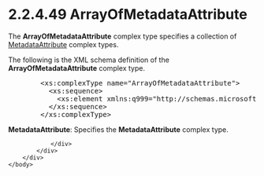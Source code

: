<html dir="LTR" xmlns:mshelp="http://msdn.microsoft.com/mshelp" xmlns:ddue="http://ddue.schemas.microsoft.com/authoring/2003/5" xmlns:xlink="http://www.w3.org/1999/xlink" xmlns:tool="http://www.microsoft.com/tooltip">
    <head>
        <meta http-equiv="Content-Type" content="text/html; CHARSET=utf-8"></meta>
        <meta name="save" content="history"></meta>
        <title>2.2.4.49 ArrayOfMetadataAttribute</title>
        <xml>
            <mshelp:toctitle title="2.2.4.49 ArrayOfMetadataAttribute"></mshelp:toctitle>
            <mshelp:rltitle title="[MS-SSMDSWS-15]: ArrayOfMetadataAttribute"></mshelp:rltitle>
            <mshelp:keyword index="A" term="6a7c2301-2db9-41c9-b1e7-7b8c4593c3b8"></mshelp:keyword>
            <mshelp:attr name="DCSext.ContentType" value="open specification"></mshelp:attr>
            <mshelp:attr name="AssetID" value="6a7c2301-2db9-41c9-b1e7-7b8c4593c3b8"></mshelp:attr>
            <mshelp:attr name="TopicType" value="kbRef"></mshelp:attr>
            <mshelp:attr name="DCSext.Title" value="[MS-SSMDSWS-15]: ArrayOfMetadataAttribute" />
        </xml>
    </head>
    <body>
        <div id="header">
            <h1 class="heading">2.2.4.49 ArrayOfMetadataAttribute</h1>
        </div>
        <div id="mainSection">
            <div id="mainBody">
                <div id="allHistory" class="saveHistory"></div>
                <div id="sectionSection0" class="section" name="collapseableSection">
                    

<p>The <b>ArrayOfMetadataAttribute</b> complex type specifies a
collection of <a href="2efc6a2d-5eec-4488-8c9c-f8f0bb4e9802.html">MetadataAttribute</a>
complex types.</p>

<p>The following is the XML schema definition of the <b>ArrayOfMetadataAttribute</b>
complex type.</p>

<dl>
<dd>
<div><pre>   &lt;xs:complexType name=&quot;ArrayOfMetadataAttribute&quot;&gt;
     &lt;xs:sequence&gt;
       &lt;xs:element xmlns:q999=&quot;http://schemas.microsoft.com/sqlserver/masterdataservices/2009/09&quot; minOccurs=&quot;0&quot; maxOccurs=&quot;unbounded&quot; name=&quot;MetadataAttribute&quot; nillable=&quot;true&quot; type=&quot;q999:MetadataAttribute&quot; xmlns:xs=&quot;http://www.w3.org/2001/XMLSchema&quot; /&gt;
     &lt;/xs:sequence&gt;
   &lt;/xs:complexType&gt;
</pre></div>
</dd></dl>

<p><b>MetadataAttribute</b>: Specifies the <b>MetadataAttribute</b>
complex type.</p>


                </div>
            </div>
        </div>
    </body>
</html>